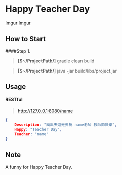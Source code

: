 Happy Teacher Day
=============
[Imgur](http://i.imgur.com/gk3bX3v.png)
[Imgur](http://i.imgur.com/LDOkqoA.png)

How to Start
-------------------
####Step 1.

> **[$~/ProjectPath/]** gradle clean build

> **[$~/ProjectPath/]** java -jar build/libs/project.jar

Usage
-------------------
#### RESTful

> http://127.0.0.1:8080/name


```json
{
	Description: "颱風天還是要祝 name老師 教師節快樂",
	Happy: "Teacher Day",
	Teacher: "name"
}
```

Note
-------------
A funny for Happy Teacher Day.
